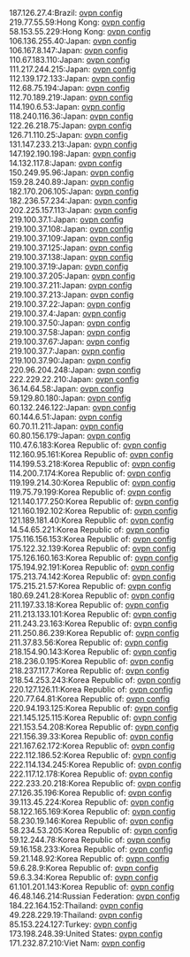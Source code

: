 187.126.27.4:Brazil: [ovpn config](vpn/187_126_27_4.ovpn)  
219.77.55.59:Hong Kong: [ovpn config](vpn/219_77_55_59.ovpn)  
58.153.55.229:Hong Kong: [ovpn config](vpn/58_153_55_229.ovpn)  
106.136.255.40:Japan: [ovpn config](vpn/106_136_255_40.ovpn)  
106.167.8.147:Japan: [ovpn config](vpn/106_167_8_147.ovpn)  
110.67.183.110:Japan: [ovpn config](vpn/110_67_183_110.ovpn)  
111.217.244.215:Japan: [ovpn config](vpn/111_217_244_215.ovpn)  
112.139.172.133:Japan: [ovpn config](vpn/112_139_172_133.ovpn)  
112.68.75.194:Japan: [ovpn config](vpn/112_68_75_194.ovpn)  
112.70.189.219:Japan: [ovpn config](vpn/112_70_189_219.ovpn)  
114.190.6.53:Japan: [ovpn config](vpn/114_190_6_53.ovpn)  
118.240.116.36:Japan: [ovpn config](vpn/118_240_116_36.ovpn)  
122.26.218.75:Japan: [ovpn config](vpn/122_26_218_75.ovpn)  
126.71.110.25:Japan: [ovpn config](vpn/126_71_110_25.ovpn)  
131.147.233.213:Japan: [ovpn config](vpn/131_147_233_213.ovpn)  
147.192.190.198:Japan: [ovpn config](vpn/147_192_190_198.ovpn)  
14.132.117.8:Japan: [ovpn config](vpn/14_132_117_8.ovpn)  
150.249.95.96:Japan: [ovpn config](vpn/150_249_95_96.ovpn)  
159.28.240.89:Japan: [ovpn config](vpn/159_28_240_89.ovpn)  
182.170.206.105:Japan: [ovpn config](vpn/182_170_206_105.ovpn)  
182.236.57.234:Japan: [ovpn config](vpn/182_236_57_234.ovpn)  
202.225.157.113:Japan: [ovpn config](vpn/202_225_157_113.ovpn)  
219.100.37.1:Japan: [ovpn config](vpn/219_100_37_1.ovpn)  
219.100.37.108:Japan: [ovpn config](vpn/219_100_37_108.ovpn)  
219.100.37.109:Japan: [ovpn config](vpn/219_100_37_109.ovpn)  
219.100.37.125:Japan: [ovpn config](vpn/219_100_37_125.ovpn)  
219.100.37.138:Japan: [ovpn config](vpn/219_100_37_138.ovpn)  
219.100.37.19:Japan: [ovpn config](vpn/219_100_37_19.ovpn)  
219.100.37.205:Japan: [ovpn config](vpn/219_100_37_205.ovpn)  
219.100.37.211:Japan: [ovpn config](vpn/219_100_37_211.ovpn)  
219.100.37.213:Japan: [ovpn config](vpn/219_100_37_213.ovpn)  
219.100.37.22:Japan: [ovpn config](vpn/219_100_37_22.ovpn)  
219.100.37.4:Japan: [ovpn config](vpn/219_100_37_4.ovpn)  
219.100.37.50:Japan: [ovpn config](vpn/219_100_37_50.ovpn)  
219.100.37.58:Japan: [ovpn config](vpn/219_100_37_58.ovpn)  
219.100.37.67:Japan: [ovpn config](vpn/219_100_37_67.ovpn)  
219.100.37.7:Japan: [ovpn config](vpn/219_100_37_7.ovpn)  
219.100.37.90:Japan: [ovpn config](vpn/219_100_37_90.ovpn)  
220.96.204.248:Japan: [ovpn config](vpn/220_96_204_248.ovpn)  
222.229.22.210:Japan: [ovpn config](vpn/222_229_22_210.ovpn)  
36.14.64.58:Japan: [ovpn config](vpn/36_14_64_58.ovpn)  
59.129.80.180:Japan: [ovpn config](vpn/59_129_80_180.ovpn)  
60.132.246.122:Japan: [ovpn config](vpn/60_132_246_122.ovpn)  
60.144.6.51:Japan: [ovpn config](vpn/60_144_6_51.ovpn)  
60.70.11.211:Japan: [ovpn config](vpn/60_70_11_211.ovpn)  
60.80.156.179:Japan: [ovpn config](vpn/60_80_156_179.ovpn)  
110.47.6.183:Korea Republic of: [ovpn config](vpn/110_47_6_183.ovpn)  
112.160.95.161:Korea Republic of: [ovpn config](vpn/112_160_95_161.ovpn)  
114.199.53.218:Korea Republic of: [ovpn config](vpn/114_199_53_218.ovpn)  
114.200.7.174:Korea Republic of: [ovpn config](vpn/114_200_7_174.ovpn)  
119.199.214.30:Korea Republic of: [ovpn config](vpn/119_199_214_30.ovpn)  
119.75.79.199:Korea Republic of: [ovpn config](vpn/119_75_79_199.ovpn)  
121.140.177.250:Korea Republic of: [ovpn config](vpn/121_140_177_250.ovpn)  
121.160.192.102:Korea Republic of: [ovpn config](vpn/121_160_192_102.ovpn)  
121.189.181.40:Korea Republic of: [ovpn config](vpn/121_189_181_40.ovpn)  
14.54.65.221:Korea Republic of: [ovpn config](vpn/14_54_65_221.ovpn)  
175.116.156.153:Korea Republic of: [ovpn config](vpn/175_116_156_153.ovpn)  
175.122.32.139:Korea Republic of: [ovpn config](vpn/175_122_32_139.ovpn)  
175.126.160.163:Korea Republic of: [ovpn config](vpn/175_126_160_163.ovpn)  
175.194.92.191:Korea Republic of: [ovpn config](vpn/175_194_92_191.ovpn)  
175.213.74.142:Korea Republic of: [ovpn config](vpn/175_213_74_142.ovpn)  
175.215.21.57:Korea Republic of: [ovpn config](vpn/175_215_21_57.ovpn)  
180.69.241.28:Korea Republic of: [ovpn config](vpn/180_69_241_28.ovpn)  
211.197.33.18:Korea Republic of: [ovpn config](vpn/211_197_33_18.ovpn)  
211.213.133.101:Korea Republic of: [ovpn config](vpn/211_213_133_101.ovpn)  
211.243.23.163:Korea Republic of: [ovpn config](vpn/211_243_23_163.ovpn)  
211.250.86.239:Korea Republic of: [ovpn config](vpn/211_250_86_239.ovpn)  
211.37.83.56:Korea Republic of: [ovpn config](vpn/211_37_83_56.ovpn)  
218.154.90.143:Korea Republic of: [ovpn config](vpn/218_154_90_143.ovpn)  
218.236.0.195:Korea Republic of: [ovpn config](vpn/218_236_0_195.ovpn)  
218.237.117.7:Korea Republic of: [ovpn config](vpn/218_237_117_7.ovpn)  
218.54.253.243:Korea Republic of: [ovpn config](vpn/218_54_253_243.ovpn)  
220.127.126.11:Korea Republic of: [ovpn config](vpn/220_127_126_11.ovpn)  
220.77.64.81:Korea Republic of: [ovpn config](vpn/220_77_64_81.ovpn)  
220.94.193.125:Korea Republic of: [ovpn config](vpn/220_94_193_125.ovpn)  
221.145.125.115:Korea Republic of: [ovpn config](vpn/221_145_125_115.ovpn)  
221.153.54.208:Korea Republic of: [ovpn config](vpn/221_153_54_208.ovpn)  
221.156.39.33:Korea Republic of: [ovpn config](vpn/221_156_39_33.ovpn)  
221.167.62.172:Korea Republic of: [ovpn config](vpn/221_167_62_172.ovpn)  
222.112.186.52:Korea Republic of: [ovpn config](vpn/222_112_186_52.ovpn)  
222.114.134.245:Korea Republic of: [ovpn config](vpn/222_114_134_245.ovpn)  
222.117.12.178:Korea Republic of: [ovpn config](vpn/222_117_12_178.ovpn)  
222.233.20.218:Korea Republic of: [ovpn config](vpn/222_233_20_218.ovpn)  
27.126.35.196:Korea Republic of: [ovpn config](vpn/27_126_35_196.ovpn)  
39.113.45.224:Korea Republic of: [ovpn config](vpn/39_113_45_224.ovpn)  
58.122.165.169:Korea Republic of: [ovpn config](vpn/58_122_165_169.ovpn)  
58.230.19.146:Korea Republic of: [ovpn config](vpn/58_230_19_146.ovpn)  
58.234.53.205:Korea Republic of: [ovpn config](vpn/58_234_53_205.ovpn)  
59.12.244.78:Korea Republic of: [ovpn config](vpn/59_12_244_78.ovpn)  
59.16.158.233:Korea Republic of: [ovpn config](vpn/59_16_158_233.ovpn)  
59.21.148.92:Korea Republic of: [ovpn config](vpn/59_21_148_92.ovpn)  
59.6.28.9:Korea Republic of: [ovpn config](vpn/59_6_28_9.ovpn)  
59.6.3.34:Korea Republic of: [ovpn config](vpn/59_6_3_34.ovpn)  
61.101.201.143:Korea Republic of: [ovpn config](vpn/61_101_201_143.ovpn)  
46.48.146.214:Russian Federation: [ovpn config](vpn/46_48_146_214.ovpn)  
184.22.164.152:Thailand: [ovpn config](vpn/184_22_164_152.ovpn)  
49.228.229.19:Thailand: [ovpn config](vpn/49_228_229_19.ovpn)  
85.153.224.127:Turkey: [ovpn config](vpn/85_153_224_127.ovpn)  
173.198.248.39:United States: [ovpn config](vpn/173_198_248_39.ovpn)  
171.232.87.210:Viet Nam: [ovpn config](vpn/171_232_87_210.ovpn)  
